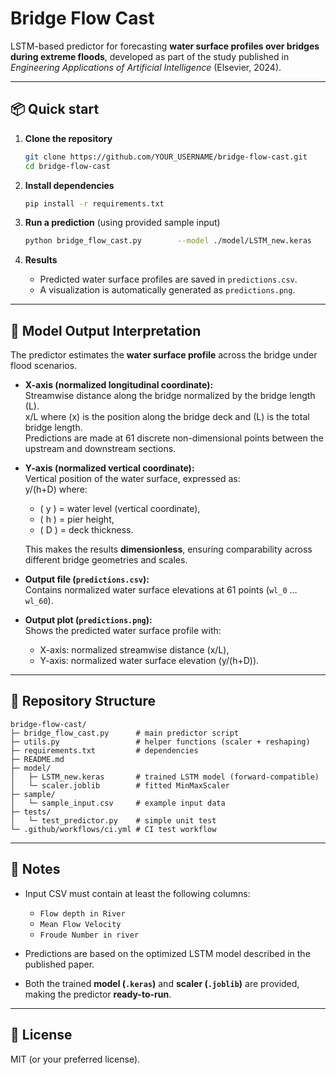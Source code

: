 # Bridge Flow Cast

LSTM-based predictor for forecasting **water surface profiles over bridges during extreme floods**, developed as part of the study published in *Engineering Applications of Artificial Intelligence* (Elsevier, 2024).

---

## 📦 Quick start

1. **Clone the repository**
   ```bash
   git clone https://github.com/YOUR_USERNAME/bridge-flow-cast.git
   cd bridge-flow-cast
   ```

2. **Install dependencies**
   ```bash
   pip install -r requirements.txt
   ```

3. **Run a prediction** (using provided sample input)
   ```bash
   python bridge_flow_cast.py        --model ./model/LSTM_new.keras        --scaler ./model/scaler.joblib        --input sample/sample_input.csv        --out sample/predictions.csv
   ```

4. **Results**
   - Predicted water surface profiles are saved in `predictions.csv`.  
   - A visualization is automatically generated as `predictions.png`.  

---

## 📘 Model Output Interpretation  

The predictor estimates the **water surface profile** across the bridge under flood scenarios.  

- **X-axis (normalized longitudinal coordinate):**  
  Streamwise distance along the bridge normalized by the bridge length \(L\).  
  x/L
  where \(x\) is the position along the bridge deck and \(L\) is the total bridge length.  
  Predictions are made at 61 discrete non-dimensional points between the upstream and downstream sections.

- **Y-axis (normalized vertical coordinate):**  
  Vertical position of the water surface, expressed as:  
  y/(h+D)
  where:  
  - \( y \) = water level (vertical coordinate),  
  - \( h \) = pier height,  
  - \( D \) = deck thickness.  

  This makes the results **dimensionless**, ensuring comparability across different bridge geometries and scales.

- **Output file (`predictions.csv`):**  
  Contains normalized water surface elevations at 61 points (`wl_0` … `wl_60`).  

- **Output plot (`predictions.png`):**  
  Shows the predicted water surface profile with:  
  - X-axis: normalized streamwise distance \(x/L\),  
  - Y-axis: normalized water surface elevation \(y/(h+D)\).

---

## 📂 Repository Structure

```
bridge-flow-cast/
├─ bridge_flow_cast.py      # main predictor script
├─ utils.py                 # helper functions (scaler + reshaping)
├─ requirements.txt         # dependencies
├─ README.md
├─ model/
│   ├─ LSTM_new.keras       # trained LSTM model (forward-compatible)
│   └─ scaler.joblib        # fitted MinMaxScaler
├─ sample/
│   └─ sample_input.csv     # example input data
├─ tests/
│   └─ test_predictor.py    # simple unit test
└─ .github/workflows/ci.yml # CI test workflow
```

---

## 📑 Notes

- Input CSV must contain at least the following columns:
  - `Flow depth in River`
  - `Mean Flow Velocity`
  - `Froude Number in river`

- Predictions are based on the optimized LSTM model described in the published paper.  
- Both the trained **model (`.keras`)** and **scaler (`.joblib`)** are provided, making the predictor **ready-to-run**.  

---

## 📜 License

MIT (or your preferred license).
